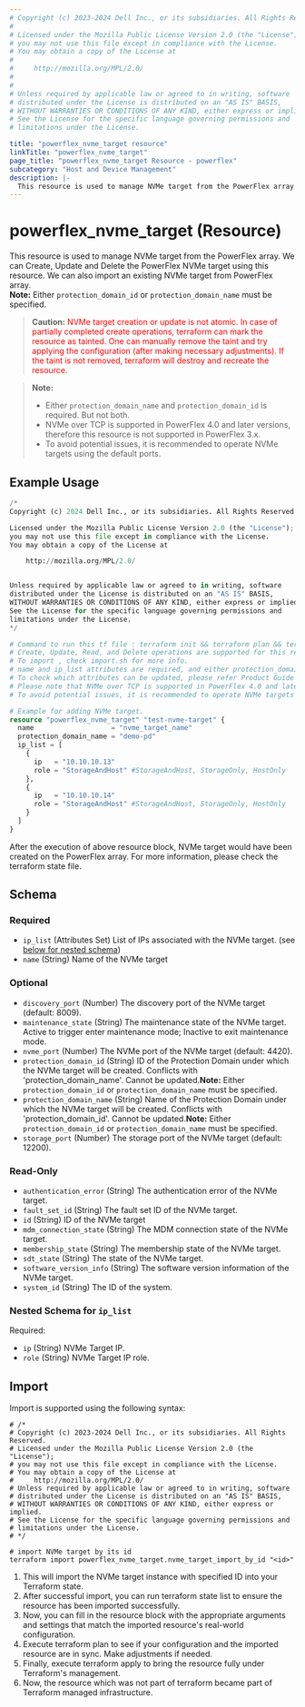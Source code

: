 ```yaml
---
# Copyright (c) 2023-2024 Dell Inc., or its subsidiaries. All Rights Reserved.
# 
# Licensed under the Mozilla Public License Version 2.0 (the "License");
# you may not use this file except in compliance with the License.
# You may obtain a copy of the License at
# 
#     http://mozilla.org/MPL/2.0/
# 
# 
# Unless required by applicable law or agreed to in writing, software
# distributed under the License is distributed on an "AS IS" BASIS,
# WITHOUT WARRANTIES OR CONDITIONS OF ANY KIND, either express or implied.
# See the License for the specific language governing permissions and
# limitations under the License.

title: "powerflex_nvme_target resource"
linkTitle: "powerflex_nvme_target"
page_title: "powerflex_nvme_target Resource - powerflex"
subcategory: "Host and Device Management"
description: |-
  This resource is used to manage NVMe target from the PowerFlex array. We can Create, Update and Delete the PowerFlex NVMe target using this resource. We can also import an existing NVMe target from PowerFlex array.Note: Either protection_domain_id or protection_domain_name must be specified.
---
```


# powerflex_nvme_target (Resource)

This resource is used to manage NVMe target from the PowerFlex array. We can Create, Update and Delete the PowerFlex NVMe target using this resource. We can also import an existing NVMe target from PowerFlex array.  
 **Note:** Either `protection_domain_id` or `protection_domain_name` must be specified.

> **Caution:** <span style='color: red;' >NVMe target creation or update is not atomic. In case of partially completed create operations, terraform can mark the resource as tainted.
One can manually remove the taint and try applying the configuration (after making necessary adjustments).
If the taint is not removed, terraform will destroy and recreate the resource.</span>

> **Note:** 
>  - Either `protection_domain_name` and `protection_domain_id` is required. But not both.
>  - NVMe over TCP is supported in PowerFlex 4.0 and later versions, therefore this resource is not supported in PowerFlex 3.x.
>  - To avoid potential issues, it is recommended to operate NVMe targets using the default ports.

## Example Usage

```terraform
/*
Copyright (c) 2024 Dell Inc., or its subsidiaries. All Rights Reserved.

Licensed under the Mozilla Public License Version 2.0 (the "License");
you may not use this file except in compliance with the License.
You may obtain a copy of the License at

    http://mozilla.org/MPL/2.0/


Unless required by applicable law or agreed to in writing, software
distributed under the License is distributed on an "AS IS" BASIS,
WITHOUT WARRANTIES OR CONDITIONS OF ANY KIND, either express or implied.
See the License for the specific language governing permissions and
limitations under the License.
*/

# Command to run this tf file : terraform init && terraform plan && terraform apply.
# Create, Update, Read, and Delete operations are supported for this resource.
# To import , check import.sh for more info.
# name and ip_list attributes are required, and either protection_domain_name or protection_domain_id must be specified.
# To check which attributes can be updated, please refer Product Guide in the documentation
# Please note that NVMe over TCP is supported in PowerFlex 4.0 and later versions, therefore this resource is not supported in PowerFlex 3.x.
# To avoid potential issues, it is recommended to operate NVMe targets using the default ports.

# Example for adding NVMe target.
resource "powerflex_nvme_target" "test-nvme-target" {
  name                   = "nvme_target_name"
  protection_domain_name = "demo-pd"
  ip_list = [
    {
      ip   = "10.10.10.13"
      role = "StorageAndHost" #StorageAndHost, StorageOnly, HostOnly
    },
    {
      ip   = "10.10.10.14"
      role = "StorageAndHost" #StorageAndHost, StorageOnly, HostOnly
    }
  ]
}
```

After the execution of above resource block, NVMe target would have been created on the PowerFlex array. For more information, please check the terraform state file.

<!-- schema generated by tfplugindocs -->
## Schema

### Required

- `ip_list` (Attributes Set) List of IPs associated with the NVMe target. (see [below for nested schema](#nestedatt--ip_list))
- `name` (String) Name of the NVMe target

### Optional

- `discovery_port` (Number) The discovery port of the NVMe target (default: 8009).
- `maintenance_state` (String) The maintenance state of the NVMe target. Active to trigger enter maintenance mode; Inactive to exit maintenance mode.
- `nvme_port` (Number) The NVMe port of the NVMe target (default: 4420).
- `protection_domain_id` (String) ID of the Protection Domain under which the NVMe target will be created. Conflicts with 'protection_domain_name'. Cannot be updated.**Note:** Either `protection_domain_id` or `protection_domain_name` must be specified.
- `protection_domain_name` (String) Name of the Protection Domain under which the NVMe target will be created. Conflicts with 'protection_domain_id'. Cannot be updated.**Note:** Either `protection_domain_id` or `protection_domain_name` must be specified.
- `storage_port` (Number) The storage port of the NVMe target (default: 12200).

### Read-Only

- `authentication_error` (String) The authentication error of the NVMe target.
- `fault_set_id` (String) The fault set ID of the NVMe target.
- `id` (String) ID of the NVMe target
- `mdm_connection_state` (String) The MDM connection state of the NVMe target.
- `membership_state` (String) The membership state of the NVMe target.
- `sdt_state` (String) The state of the NVMe target.
- `software_version_info` (String) The software version information of the NVMe target.
- `system_id` (String) The ID of the system.

<a id="nestedatt--ip_list"></a>
### Nested Schema for `ip_list`

Required:

- `ip` (String) NVMe Target IP.
- `role` (String) NVMe Target IP role.

## Import

Import is supported using the following syntax:

```shell
# /*
# Copyright (c) 2023-2024 Dell Inc., or its subsidiaries. All Rights Reserved.
# Licensed under the Mozilla Public License Version 2.0 (the "License");
# you may not use this file except in compliance with the License.
# You may obtain a copy of the License at
#     http://mozilla.org/MPL/2.0/
# Unless required by applicable law or agreed to in writing, software
# distributed under the License is distributed on an "AS IS" BASIS,
# WITHOUT WARRANTIES OR CONDITIONS OF ANY KIND, either express or implied.
# See the License for the specific language governing permissions and
# limitations under the License.
# */

# import NVMe target by its id
terraform import powerflex_nvme_target.nvme_target_import_by_id "<id>"
```

1. This will import the NVMe target instance with specified ID into your Terraform state.
2. After successful import, you can run terraform state list to ensure the resource has been imported successfully.
3. Now, you can fill in the resource block with the appropriate arguments and settings that match the imported resource's real-world configuration.
4. Execute terraform plan to see if your configuration and the imported resource are in sync. Make adjustments if needed.
5. Finally, execute terraform apply to bring the resource fully under Terraform's management.
6. Now, the resource which was not part of terraform became part of Terraform managed infrastructure.